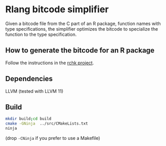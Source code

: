 # Rlang bitcode simplifier

Given a bitcode file from the C part of an R package, function names with type specifications, the simplifier optimizes the bitcode to specialize the function to the type specification.


## How to generate the bitcode for an R package

Follow the instructions in the [rchk project](https://github.com/kalibera/rchk).

## Dependencies

LLVM (tested with LLVM 11)

## Build

```bash
mkdir build;cd build
cmake -GNinja  ../src/CMakeLists.txt 
ninja
```

(drop `-CNinja` if you prefer to use a Makefile)